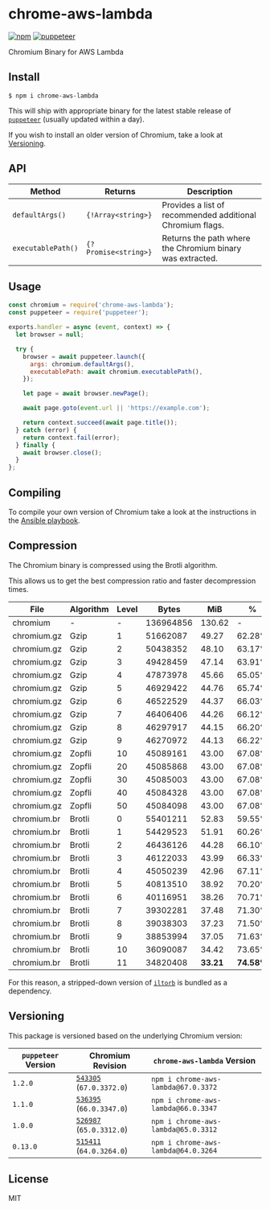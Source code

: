 # chrome-aws-lambda

[![npm](https://img.shields.io/npm/v/chrome-aws-lambda.svg?style=for-the-badge)](https://www.npmjs.com/package/chrome-aws-lambda)
[![puppeteer](https://img.shields.io/badge/puppeteer-v1.3.0-blue.svg?style=for-the-badge)](https://github.com/GoogleChrome/puppeteer)

Chromium Binary for AWS Lambda

## Install

```shell
$ npm i chrome-aws-lambda
```

This will ship with appropriate binary for the latest stable release of [`puppeteer`](https://github.com/GoogleChrome/puppeteer) (usually updated within a day).

If you wish to install an older version of Chromium, take a look at [Versioning](https://github.com/alixaxel/chrome-aws-lambda#versioning).

## API

| Method             | Returns              | Description                                               |
| ------------------ | -------------------- | --------------------------------------------------------- |
| `defaultArgs()`    | `{!Array<string>}`   | Provides a list of recommended additional Chromium flags. |
| `executablePath()` | `{?Promise<string>}` | Returns the path where the Chromium binary was extracted. |

## Usage

```javascript
const chromium = require('chrome-aws-lambda');
const puppeteer = require('puppeteer');

exports.handler = async (event, context) => {
  let browser = null;

  try {
    browser = await puppeteer.launch({
      args: chromium.defaultArgs(),
      executablePath: await chromium.executablePath(),
    });

    let page = await browser.newPage();

    await page.goto(event.url || 'https://example.com');

    return context.succeed(await page.title());
  } catch (error) {
    return context.fail(error);
  } finally {
    await browser.close();
  }
};
```

## Compiling

To compile your own version of Chromium take a look at the instructions in the [Ansible playbook](_/ansible).

## Compression

The Chromium binary is compressed using the Brotli algorithm.

This allows us to get the best compression ratio and faster decompression times.

| File        | Algorithm | Level | Bytes     | MiB       | %          | Inflation  |
| ----------- | --------- | ----- | --------- | --------- | ---------- | ---------- |
| chromium    | -         | -     | 136964856 | 130.62    | -          | -          |
| chromium.gz | Gzip      | 1     | 51662087  | 49.27     | 62.28%     | 1.035s     |
| chromium.gz | Gzip      | 2     | 50438352  | 48.10     | 63.17%     | 1.016s     |
| chromium.gz | Gzip      | 3     | 49428459  | 47.14     | 63.91%     | 0.968s     |
| chromium.gz | Gzip      | 4     | 47873978  | 45.66     | 65.05%     | 0.950s     |
| chromium.gz | Gzip      | 5     | 46929422  | 44.76     | 65.74%     | 0.938s     |
| chromium.gz | Gzip      | 6     | 46522529  | 44.37     | 66.03%     | 0.919s     |
| chromium.gz | Gzip      | 7     | 46406406  | 44.26     | 66.12%     | 0.917s     |
| chromium.gz | Gzip      | 8     | 46297917  | 44.15     | 66.20%     | 0.916s     |
| chromium.gz | Gzip      | 9     | 46270972  | 44.13     | 66.22%     | 0.968s     |
| chromium.gz | Zopfli    | 10    | 45089161  | 43.00     | 67.08%     | 0.919s     |
| chromium.gz | Zopfli    | 20    | 45085868  | 43.00     | 67.08%     | 0.919s     |
| chromium.gz | Zopfli    | 30    | 45085003  | 43.00     | 67.08%     | 0.925s     |
| chromium.gz | Zopfli    | 40    | 45084328  | 43.00     | 67.08%     | 0.921s     |
| chromium.gz | Zopfli    | 50    | 45084098  | 43.00     | 67.08%     | 0.935s     |
| chromium.br | Brotli    | 0     | 55401211  | 52.83     | 59.55%     | 0.778s     |
| chromium.br | Brotli    | 1     | 54429523  | 51.91     | 60.26%     | 0.757s     |
| chromium.br | Brotli    | 2     | 46436126  | 44.28     | 66.10%     | 0.659s     |
| chromium.br | Brotli    | 3     | 46122033  | 43.99     | 66.33%     | 0.616s     |
| chromium.br | Brotli    | 4     | 45050239  | 42.96     | 67.11%     | 0.692s     |
| chromium.br | Brotli    | 5     | 40813510  | 38.92     | 70.20%     | **0.598s** |
| chromium.br | Brotli    | 6     | 40116951  | 38.26     | 70.71%     | 0.601s     |
| chromium.br | Brotli    | 7     | 39302281  | 37.48     | 71.30%     | 0.615s     |
| chromium.br | Brotli    | 8     | 39038303  | 37.23     | 71.50%     | 0.668s     |
| chromium.br | Brotli    | 9     | 38853994  | 37.05     | 71.63%     | 0.673s     |
| chromium.br | Brotli    | 10    | 36090087  | 34.42     | 73.65%     | 0.765s     |
| chromium.br | Brotli    | 11    | 34820408  | **33.21** | **74.58%** | 0.712s     |

For this reason, a stripped-down version of [`iltorb`](https://github.com/MayhemYDG/iltorb) is bundled as a dependency.

## Versioning

This package is versioned based on the underlying Chromium version:

| `puppeteer` Version | Chromium Revision                                    | `chrome-aws-lambda` Version         |
| ------------------- | ---------------------------------------------------- | ----------------------------------- |
| `1.2.0`             | [`543305`](https://crrev.com/543305) (`67.0.3372.0`) | `npm i chrome-aws-lambda@67.0.3372` |
| `1.1.0`             | [`536395`](https://crrev.com/536395) (`66.0.3347.0`) | `npm i chrome-aws-lambda@66.0.3347` |
| `1.0.0`             | [`526987`](https://crrev.com/526987) (`65.0.3312.0`) | `npm i chrome-aws-lambda@65.0.3312` |
| `0.13.0`            | [`515411`](https://crrev.com/515411) (`64.0.3264.0`) | `npm i chrome-aws-lambda@64.0.3264` |

## License

MIT
